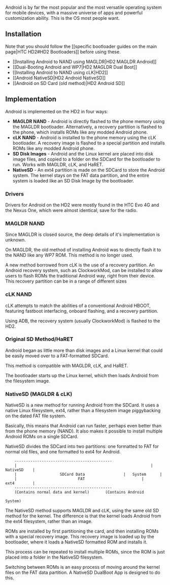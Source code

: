Android is by far the most popular and the most versatile operating system for mobile devices, with a massive universe of apps and powerful customization ability. This is the OS most people want.

## Installation

Note that you should follow the [[specific bootloader guides on the main page|HTC HD2#HD2 Bootloaders]] before using these.

* [[Installing Android to NAND using MAGLDR|HD2 MAGLDR Android]]
* [[Dual-Booting Android and WP7|HD2 MAGLDR Dual Boot]]
* [[Installing Android to NAND using cLK|HD2]]
* [[Android NativeSD|HD2 Android NativeSD]]
* [[Android on SD Card (old method)|HD2 Android SD]]

## Implementation

Android is implemented on the HD2 in four ways:

* **MAGLDR NAND** - Android is directly flashed to the phone memory using the MAGLDR bootloader. Alternatively, a recovery partition is flashed to the phone, which installs ROMs like any modded Android phone.
* **cLK NAND** - Android is installed to the phone memory using the cLK bootloader. A recovery image is flashed to a special partition and installs ROMs like any modded Android phone.
* **SD Disk Images** - Android and the Linux kernel are placed into disk image files, and copied to a folder on the SDCard for the bootloader to run. Works with MAGLDR, cLK, and HaRET.
* **NativeSD** - An ext4 partition is made on the SDCard to store the Android system. The kernel stays on the FAT data partition, and the entire system is loaded like an SD Disk Image by the bootloader.

### Drivers

Drivers for Android on the HD2 were mostly found in the HTC Evo 4G and the Nexus One, which were almost identical, save for the radio.

### MAGLDR NAND

Since MAGLDR is closed source, the deep details of it's implementation is unknown.

On MAGLDR, the old method of installing Android was to directly flash it to the NAND like any WP7 ROM. This method is no longer used.

A new method borrowed from cLK is the use of a recovery partition. An Android recovery system, such as ClockworkMod, can be installed to allow users to flash ROMs the traditional Android way, right from their device. This recovery partition can be in a range of different sizes

### cLK NAND

cLK attempts to match the abilities of a conventional Android HBOOT, featuring fastboot interfacing, onboard flashing, and a recovery partition.

Using ADB, the recovery system (usually ClockworkMod) is flashed to the HD2.

### Original SD Method/HaRET

Android began as little more than disk images and a Linux kernel that could be easily moved over to a FAT-formatted SDCard.

This method is compatible with MAGLDR, cLK, and HaRET.

The bootloader starts up the Linux kernel, which then loads Android from the filesystem image.

### NativeSD (MAGLDR & cLK)

NativeSD is a new method for running Android from the SDCard. It uses a native Linux filesystem, ext4, rather than a filesystem image piggybacking on the dated FAT file system. 

Basically, this means that Android can run faster, perhaps even better than from the phone memory (NAND). It also makes it possible to install multiple Android ROMs on a single SDCard.

NativeSD divides the SDCard into two partitions: one formatted to FAT for normal old files, and one formatted to ext4 for Android.

		-------------------------------------------
		|															|	NativeSD	|
		|					SDCard Data					|	System		|
		|							FAT							|		ext4		|
		-------------------------------------------
		(Contains normal data and kernel)		(Contains Android
																					System)

The NativeSD method supports MAGLDR and cLK, using the same old SD method for the kernel. The difference is that the kernel loads Android from the ext4 filesystem, rather than an image.

ROMs are installed by first partitioning the card, and then installing ROMs with a special recovery image. This recovery image is loaded up by the bootloader, where it loads a NativeSD formatted ROM and installs it. 

This process can be repeated to install multiple ROMs, since the ROM is just placed into a folder in the NativeSD filesystem.

Switching between ROMs is an easy process of moving around the kernel files on the FAT data partition. A NativeSD DualBoot App is designed to do this.
